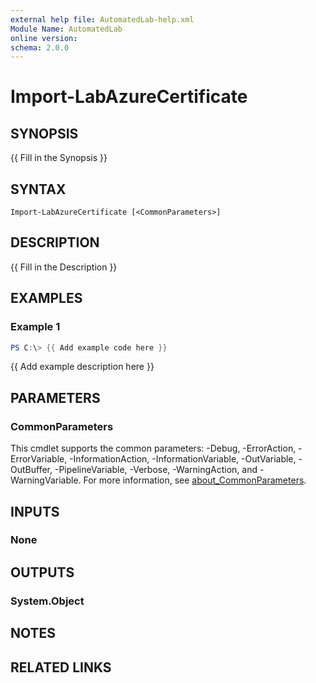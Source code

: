 ```yaml
---
external help file: AutomatedLab-help.xml
Module Name: AutomatedLab
online version:
schema: 2.0.0
---
```


# Import-LabAzureCertificate

## SYNOPSIS
{{ Fill in the Synopsis }}

## SYNTAX

```
Import-LabAzureCertificate [<CommonParameters>]
```

## DESCRIPTION
{{ Fill in the Description }}

## EXAMPLES

### Example 1
```powershell
PS C:\> {{ Add example code here }}
```

{{ Add example description here }}

## PARAMETERS

### CommonParameters
This cmdlet supports the common parameters: -Debug, -ErrorAction, -ErrorVariable, -InformationAction, -InformationVariable, -OutVariable, -OutBuffer, -PipelineVariable, -Verbose, -WarningAction, and -WarningVariable. For more information, see [about_CommonParameters](http://go.microsoft.com/fwlink/?LinkID=113216).

## INPUTS

### None

## OUTPUTS

### System.Object
## NOTES

## RELATED LINKS
